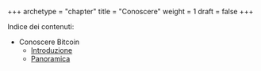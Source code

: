 +++
archetype = "chapter"
title = "Conoscere"
weight = 1
draft = false
+++

Indice dei contenuti:

- Conoscere Bitcoin
	- [Introduzione](https://bitcoin-relearn.github.io/www/1_conoscere/1_conoscere_bitcoin/1_introduzione/index.html)
	- [Panoramica](https://bitcoin-relearn.github.io/www/1_conoscere/1_conoscere_bitcoin/2_panoramica/index.html)